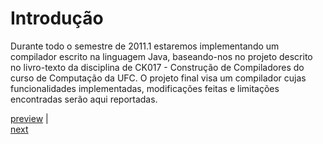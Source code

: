 # Introdução #

Durante todo o semestre de 2011.1 estaremos implementando um compilador escrito na linguagem Java, baseando-nos no projeto descrito no livro-texto da disciplina de CK017 - Construção de Compiladores do curso de Computação da UFC.
O projeto final visa um compilador cujas funcionalidades implementadas, modificações feitas e limitações encontradas serão aqui reportadas.

<div>
<a href='http://code.google.com/p/compilador-mini-java/wiki/RelatoriodeDesenvolvimento'>preview</a> |<br>
<a href='http://code.google.com/p/compilador-mini-java/wiki/AnaliseL'> next</a>
</div>